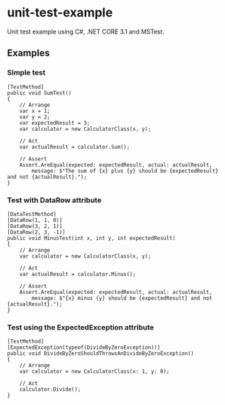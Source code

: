 # unit-test-example
Unit test example using C#, .NET CORE 3.1 and MSTest.

## Examples

### Simple test

```
[TestMethod]
public void SumTest()
{
    // Arrange
    var x = 1;
    var y = 2;
    var expectedResult = 3;
    var calculator = new CalculatorClass(x, y);

    // Act
    var actualResult = calculator.Sum();

    // Assert
    Assert.AreEqual(expected: expectedResult, actual: actualResult, 
        message: $"The sum of {x} plus {y} should be {expectedResult} and not {actualResult}.");
}
```

### Test with DataRow attribute

```
[DataTestMethod]
[DataRow(1, 1, 0)]
[DataRow(3, 2, 1)]
[DataRow(2, 3, -1)]
public void MinusTest(int x, int y, int expectedResult)
{
    // Arrange            
    var calculator = new CalculatorClass(x, y);

    // Act
    var actualResult = calculator.Minus();

    // Assert
    Assert.AreEqual(expected: expectedResult, actual: actualResult,
        message: $"{x} minus {y} should be {expectedResult} and not {actualResult}.");
}
```

### Test using the ExpectedException attribute

```
[TestMethod]
[ExpectedException(typeof(DivideByZeroException))]
public void DivideByZeroShouldThrowsAnDivideByZeroException()
{
    // Arrange            
    var calculator = new CalculatorClass(x: 1, y: 0);

    // Act
    calculator.Divide();
}
```